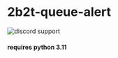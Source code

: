 # 2b2t-queue-alert
![discord support](https://files.catbox.moe/11p1yx.png)

#### requires python 3.11
